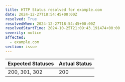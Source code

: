 ```yaml
---
title: HTTP Status resolved for example.com
date: 2024-12-27T18:54:45+00:00Z
resolved: True
resolvedWhen: 2024-12-27T18:54:45+00:00Z
resolvedStartTime: 2024-10-25T21:09:43.191474+00:00
severity: notice
affected:
  - example.com
section: issue
---
```


| Expected Statuses | Actual Status  |
|-------------------|----------------|
| 200, 301, 302 | 200 |
